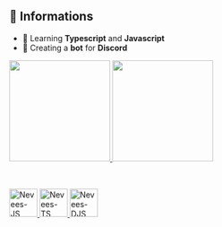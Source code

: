 ## 🍂 Informations
- 📕 Learning **Typescript** and **Javascript**
- 🤖 Creating a **bot** for **Discord**

<div>
<a href="https://www.github.com/neveesx">
<img height="180em" src="https://github-readme-stats.vercel.app/api?username=neveesx&show_icons=true&theme=dark"/>
<img height="180em" src="https://github-readme-stats.vercel.app/api/top-langs/?username=neveesx&langs_count=8&layout=compact&theme=dark"/>
</div>

##
<div style="display: inline_block"><br>
<a href="https://www.github.com/neveesx">
<img height="50" width="50" alt="Nevees-JS" src="https://cdn.jsdelivr.net/gh/devicons/devicon/icons/javascript/javascript-original.svg" />
<img height="50" width="50" alt="Nevees-TS" src="https://cdn.jsdelivr.net/gh/devicons/devicon/icons/typescript/typescript-original.svg" />
 <img height="50" width="50" alt="Nevees-DJS" src="https://cdn.jsdelivr.net/gh/devicons/devicon/icons/discordjs/discordjs-plain.svg" />        
</div>
  
##
